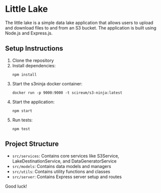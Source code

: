 # Little Lake

The little lake is a simple data lake application that allows users to upload and download files to and from an S3 bucket. The application is built using Node.js and Express.js.

## Setup Instructions

1. Clone the repository
2. Install dependencies:
   ```
   npm install
   ```
3. Start the s3ninja docker container:
   ```
   docker run -p 9000:9000 -t scireum/s3-ninja:latest
   ```
4. Start the application:
   ```
   npm start
   ```
5. Run tests:
   ```
   npm test
   ```

## Project Structure

- `src/services`: Contains core services like S3Service, LakeDestinationService, and DataGeneratorService
- `src/models`: Contains data models and managers
- `src/utils`: Contains utility functions and classes
- `src/server`: Contains Express server setup and routes



Good luck!